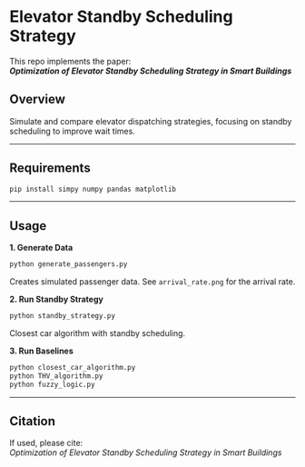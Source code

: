 # Elevator Standby Scheduling Strategy

This repo implements the paper:  
**_Optimization of Elevator Standby Scheduling Strategy in Smart Buildings_**

## Overview

Simulate and compare elevator dispatching strategies, focusing on standby scheduling to improve wait times.

---

## Requirements

```bash
pip install simpy numpy pandas matplotlib
```

---

## Usage

**1. Generate Data**  
```bash
python generate_passengers.py
```
Creates simulated passenger data. See `arrival_rate.png` for the arrival rate.

**2. Run Standby Strategy**  
```bash
python standby_strategy.py
```
Closest car algorithm with standby scheduling.

**3. Run Baselines**  
```bash
python closest_car_algorithm.py
python THV_algorithm.py
python fuzzy_logic.py
```

---

## Citation

If used, please cite:  
_Optimization of Elevator Standby Scheduling Strategy in Smart Buildings_

